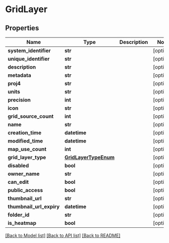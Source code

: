 # GridLayer

## Properties
Name | Type | Description | Notes
------------ | ------------- | ------------- | -------------
**system_identifier** | **str** |  | [optional] 
**unique_identifier** | **str** |  | [optional] 
**description** | **str** |  | [optional] 
**metadata** | **str** |  | [optional] 
**proj4** | **str** |  | [optional] 
**units** | **str** |  | [optional] 
**precision** | **int** |  | [optional] 
**icon** | **str** |  | [optional] 
**grid_source_count** | **int** |  | [optional] 
**name** | **str** |  | [optional] 
**creation_time** | **datetime** |  | [optional] 
**modified_time** | **datetime** |  | [optional] 
**map_use_count** | **int** |  | [optional] 
**grid_layer_type** | [**GridLayerTypeEnum**](GridLayerTypeEnum.md) |  | [optional] 
**disabled** | **bool** |  | [optional] 
**owner_name** | **str** |  | [optional] 
**can_edit** | **bool** |  | [optional] 
**public_access** | **bool** |  | [optional] 
**thumbnail_url** | **str** |  | [optional] 
**thumbnail_url_expiry** | **datetime** |  | [optional] 
**folder_id** | **str** |  | [optional] 
**is_heatmap** | **bool** |  | [optional] 

[[Back to Model list]](../README.md#documentation-for-models) [[Back to API list]](../README.md#documentation-for-api-endpoints) [[Back to README]](../README.md)

